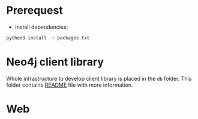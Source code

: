 # Prerequest

- Install dependencies:

```sh
python3 install -r packages.txt
```

# Neo4j client library

Whole infrastructure to develop client library is placed in the `db` folder. This folder contains [README](db/README.md) file with more information.

# Web

